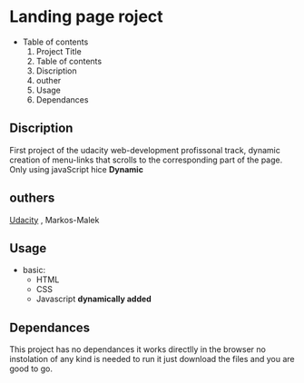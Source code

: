 # Landing page roject

- Table of contents
    1. Project Title
    2. Table of contents
    3. Discription
    4. outher
    5. Usage
    6. Dependances

## Discription

First project of the udacity web-development profissonal track, dynamic creation of menu-links that scrolls to the corresponding part of the page.
Only using javaScript hice **Dynamic**

## outhers
[Udacity](www.udacity.com) , 
Markos-Malek

## Usage
- basic:
    - HTML
     - CSS
     - Javascript **dynamically added**
        
## Dependances

This project has no dependances it works directlly in the browser no instolation of any kind is needed to run it just download the files and you are good to go.
